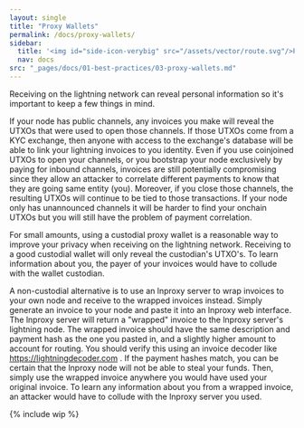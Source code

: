 ```yaml
---
layout: single
title: "Proxy Wallets"
permalink: /docs/proxy-wallets/
sidebar:
  title: '<img id="side-icon-verybig" src="/assets/vector/route.svg"/>Proxy Wallets'
  nav: docs
src: "_pages/docs/01-best-practices/03-proxy-wallets.md"
---
```


Receiving on the lightning network can reveal personal information
so it's important to keep a few things in mind.

If your node has public channels,
any invoices you make will reveal the UTXOs that were used to open those channels.
If those UTXOs come from a KYC exchange,
then anyone with access to the exchange's database
will be able to link your lightning invoices to you identity.
Even if you use coinjoined UTXOs to open your channels,
or you bootstrap your node exclusively by paying for inbound channels,
invoices are still potentially compromising
since they allow an attacker to correlate different
payments to know that they are going same entity (you).
Moreover, if you close those channels,
the resulting UTXOs will continue to be tied to those
transactions.
If your node only has unannounced channels
it will be harder to find your onchain UTXOs
but you will still have the problem of
payment correlation.

For small amounts, using a custodial proxy wallet is a reasonable way to
improve your privacy when receiving on the lightning network.
Receiving to a good custodial wallet will only reveal the custodian's UTXO's.
To learn information about you,
the payer of your invoices would have to collude with the wallet custodian.

A non-custodial alternative is to use an lnproxy server
to wrap invoices to your own node and receive to the wrapped invoices instead.
Simply generate an invoice to your node and paste it into an lnproxy web interface.
The lnproxy server will return a "wrapped" invoice to the lnproxy server's lightning node.
The wrapped invoice should have the same
description and payment hash as the one you pasted in,
and a slightly higher amount to account for routing.
You should verify this using an invoice decoder like https://lightningdecoder.com .
If the payment hashes match, you can be certain that the lnproxy node
will not be able to steal your funds.
Then, simply use the wrapped invoice anywhere you
would have used your original invoice.
To learn any information about you from a wrapped invoice,
an attacker would have to collude with the lnproxy server you used.

{% include wip %}
